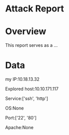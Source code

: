 
Attack Report
=============

# Overview


This report serves as a ...
# Data


my IP:10.18.13.32

Explored host:10.10.171.117

Service:['ssh', 'http']

OS:None

Port:['22', '80']

Apache:None